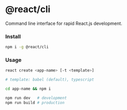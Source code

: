 # @react/cli
Command line interface for rapid React.js development.

### Install
```sh
npm i -g @react/cli
```

### Usage
```sh
react create <app-name> [-t <template>]

# template: babel (default), typescript

cd app-name && npm i

npm run dev   # development
npm run build # production
```
